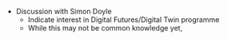 - Discussion with Simon Doyle
	- Indicate interest in Digital Futures/Digital Twin programme
	- While this may not be common knowledge yet,